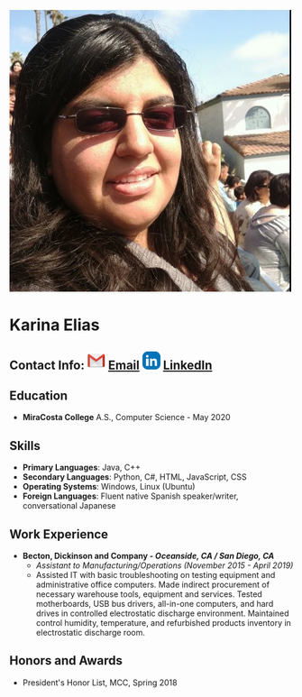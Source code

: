 ![karina profile image](profile.jpeg)
# Karina Elias
## Contact Info: ![email icon](mail-icon.png) [Email](mailto:KarinaElias55@gmail.com) ![linkedin icon](linkedin-icon.png) [LinkedIn](https://www.linkedin.com/in/karina-elias-2b5649194/)


## Education
 - **MiraCosta College**
A.S., Computer Science - May 2020

## Skills
- **Primary Languages**: Java, C++
- **Secondary Languages**: Python, C#, HTML, JavaScript, CSS
- **Operating Systems**: Windows, Linux (Ubuntu)
- **Foreign Languages**:  Fluent native Spanish speaker/writer, conversational Japanese

## Work Experience
- **Becton, Dickinson and Company - *Oceanside, CA / San Diego, CA***
	- *Assistant to Manufacturing/Operations (November 2015 - April 2019)*
	- Assisted IT with basic troubleshooting on testing equipment and administrative office computers.
Made indirect procurement of necessary warehouse tools, equipment and services.
Tested motherboards, USB bus drivers, all-in-one computers, and hard drives in controlled electrostatic discharge environment.
Maintained control humidity, temperature, and refurbished products inventory in electrostatic discharge room.

## Honors and Awards
- President's Honor List, MCC, Spring 2018

